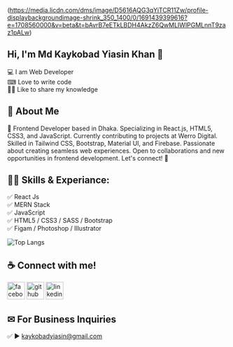 (https://media.licdn.com/dms/image/D5616AQG3qYiTCR11Zw/profile-displaybackgroundimage-shrink_350_1400/0/1691439399616?e=1708560000&v=beta&t=bAvrB7eETkLBDH4AkzZ6QwMLIWlPGMLnnT9zaz1pALw)

## Hi, I'm Md Kaykobad Yiasin Khan 👋

<p>
💻 I am Web Developer <br> 
⌨ Love to write code <br> 
👩‍💻 Like to share my knowledge </p> 



## 🚀 About Me
👋 Frontend Developer based in Dhaka. Specializing in React.js, HTML5, CSS3, and JavaScript. Currently contributing to projects at Werro Digital. Skilled in Tailwind CSS, Bootstrap, Material UI, and Firebase. Passionate about creating seamless web experiences. Open to collaborations and new opportunities in frontend development. Let's connect! 🌟

## 👨‍💻 Skills & Experiance: 

✅ React Js <br>
✅ MERN Stack <br> 
✅ JavaScript <br>
✅ HTML5 / CSS3 / SASS / Bootstrap <br>
✅ Figam / Photoshop / Illustrator <br>

![Top Langs](https://github-readme-stats.vercel.app/api/top-langs/?username=kaykobadyiasin&layout=compact)


## ☕ Connect with me!
[<img src='https://camo.githubusercontent.com/2d1ffa69dd491ebeca01b2098cf8233dd09950ff5895abccd5b455ca442abc59/68747470733a2f2f696d672e736869656c64732e696f2f62616467652f46616365626f6f6b2d3138373746323f7374796c653d666f722d7468652d6261646765266c6f676f3d66616365626f6f6b266c6f676f436f6c6f723d7768697465' alt='facebook' height='40'>](https://www.facebook.com/EyasinKhan02) [<img src='https://camo.githubusercontent.com/bd2bd127c104ba5c98bb12c70801b075aee1f040009089510f69554300e7ff41/68747470733a2f2f696d672e736869656c64732e696f2f62616467652f4769742d4630353033323f7374796c653d666f722d7468652d6261646765266c6f676f3d676974266c6f676f436f6c6f723d7768697465' alt='github' height='40'>](https://github.com/kaykobadyiasin)  [<img src='https://camo.githubusercontent.com/a80d00f23720d0bc9f55481cfcd77ab79e141606829cf16ec43f8cacc7741e46/68747470733a2f2f696d672e736869656c64732e696f2f62616467652f4c696e6b6564496e2d3030373742353f7374796c653d666f722d7468652d6261646765266c6f676f3d6c696e6b6564696e266c6f676f436f6c6f723d7768697465' alt='linkedin' height='40'>](https://www.linkedin.com/in/kaykobadyiasin/)  



## ✉ For Business Inquiries 
✅  ► kaykobadyiasin@gmail.com
